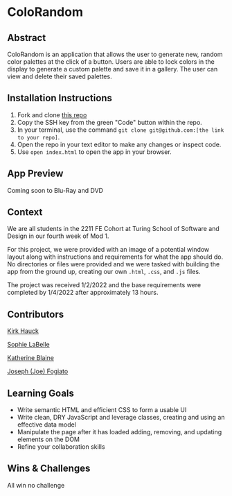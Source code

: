 # ColoRandom

## Abstract
[//]: <>
ColoRandom is an application that allows the user to generate new, random color palettes at the click of a button. Users are able to lock colors in the display to generate a custom palette and save it in a gallery. The user can view and delete their saved palettes.

## Installation Instructions
[//]: <>
1. Fork and clone [this repo](https://github.com/KatherineBlaine/coloRandom)
1. Copy the SSH key from the green "Code" button within the repo.
1. In your terminal, use the command `git clone git@github.com:[the link to your repo]`.
1. Open the repo in your text editor to make any changes or inspect code.
1. Use `open index.html` to open the app in your browser.

## App Preview
[//]: <>
Coming soon to Blu-Ray and DVD

## Context
[//]: <>
We are all students in the 2211 FE Cohort at Turing School of Software and Design in our fourth week of Mod 1.

For this project, we were provided with an image of a potential window layout along with instructions and requirements for what the app should do. No directories or files were provided and we were tasked with building the app from the ground up, creating our own `.html`, `.css`, and `.js` files.

The project was received 1/2/2022 and the base requirements were completed by 1/4/2022 after approximately 13 hours.

## Contributors
[//]: <>
[Kirk Hauck](https://github.com/kirkhauck)

[Sophie LaBelle](https://github.com/sophielabelle)

[Katherine Blaine](https://github.com/KatherineBlaine)

[Joseph (Joe) Fogiato](https://gist.github.com/jfogiato)

## Learning Goals
[//]: <>
- Write semantic HTML and efficient CSS to form a usable UI
- Write clean, DRY JavaScript and leverage classes, creating and using an effective data model
- Manipulate the page after it has loaded adding, removing, and updating elements on the DOM
- Refine your collaboration skills

## Wins & Challenges
[//]: <>
All win no challenge